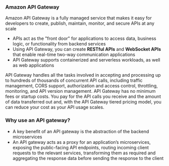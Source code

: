 ### Amazon API Gateway

Amazon API Gateway is a fully managed service that makes it easy for developers to create, publish, maintain, monitor, and secure APIs at any scale
* APIs act as the "front door" for applications to access data, business logic, or functionality from backend services
* Using API Gateway, you can create **RESTful APIs** and **WebSocket APIs** that enable real-time two-way communication applications
* API Gateway supports containerized and serverless workloads, as well as web applications

API Gateway handles all the tasks involved in accepting and processing up to hundreds of thousands of concurrent API calls, including traffic management, CORS support, authorization and access control, throttling, monitoring, and API version management. API Gateway has no minimum fees or startup costs. You pay for the API calls you receive and the amount of data transferred out and, with the API Gateway tiered pricing model, you can reduce your cost as your API usage scales.

### Why use an API gateway?
* A key benefit of an API gateway is the abstraction of the backend microservices
* An API gateway acts as a proxy for an application’s microservices, exposing the public-facing API endpoints, routing incoming client requests to the relevant services, transforming them as required and aggregating the response data before sending the response to the client


